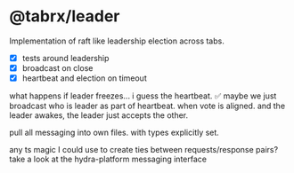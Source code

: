 # @tabrx/leader

Implementation of raft like leadership election across tabs. 


- [x] tests around leadership
- [x] broadcast on close
- [x] heartbeat and election on timeout

what happens if leader freezes... i guess the heartbeat. ✅
maybe we just broadcast who is leader as part of heartbeat. 
when vote is aligned. and the leader awakes, the leader just accepts the other. 

pull all messaging into own files. with types explicitly set. 

any ts magic I could use to create ties between requests/response pairs?
take a look at the hydra-platform messaging interface
